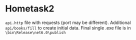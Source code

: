# Hometask2
`api.http` file with requests (port may be different). 
Additional `api/books/fill` to create initial data. 
Final single .exe file is in `\bin\Release\net6.0\publish`
